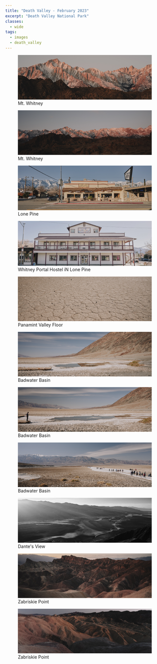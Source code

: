 ```yaml
---
title: "Death Valley - February 2023"
excerpt: "Death Valley National Park"
classes:
  - wide
tags: 
  - images
  - death_valley
---
```


<figure>
	<a href="/assets/images/dv/DSCF4580.jpg"><img src="/assets/images/dv/DSCF4580.jpg"></a>
	<figcaption>Mt. Whitney</figcaption>
</figure>
<figure>
	<a href="/assets/images/dv/DSCF4582.jpg"><img src="/assets/images/dv/DSCF4582.jpg"></a>
	<figcaption>Mt. Whitney</figcaption>
</figure>
<figure>
	<a href="/assets/images/dv/DSCF4605.jpg"><img src="/assets/images/dv/DSCF4605.jpg"></a>
	<figcaption>Lone Pine</figcaption>
</figure>
<figure>
	<a href="/assets/images/dv/DSCF4609.jpg"><img src="/assets/images/dv/DSCF4609.jpg"></a>
	<figcaption>Whitney Portal Hostel iN Lone Pine</figcaption>
</figure>
<figure>
	<a href="/assets/images/dv/DSCF4619.jpg"><img src="/assets/images/dv/DSCF4619.jpg"></a>
	<figcaption>Panamint Valley Floor</figcaption>
</figure>

<figure>
	<a href="/assets/images/dv/DSCF4636.jpg"><img src="/assets/images/dv/DSCF4636.jpg"></a>
	<figcaption>Badwater Basin</figcaption>
</figure>
<figure>
	<a href="/assets/images/dv/DSCF4643.jpg"><img src="/assets/images/dv/DSCF4643.jpg"></a>
	<figcaption>Badwater Basin</figcaption>
</figure>
<figure>
	<a href="/assets/images/dv/DSCF4649.jpg"><img src="/assets/images/dv/DSCF4649.jpg"></a>
	<figcaption>Badwater Basin</figcaption>
</figure>
<figure>
	<a href="/assets/images/dv/DSCF4684.jpg"><img src="/assets/images/dv/DSCF4684.jpg"></a>
	<figcaption>Dante's View</figcaption>
</figure>
<figure>
	<a href="/assets/images/dv/DSCF4694.jpg"><img src="/assets/images/dv/DSCF4694.jpg"></a>
	<figcaption>Zabriskie Point</figcaption>
</figure>
<figure>
	<a href="/assets/images/dv/DSCF4696.jpg"><img src="/assets/images/dv/DSCF4696.jpg"></a>
	<figcaption>Zabriskie Point</figcaption>
</figure>


